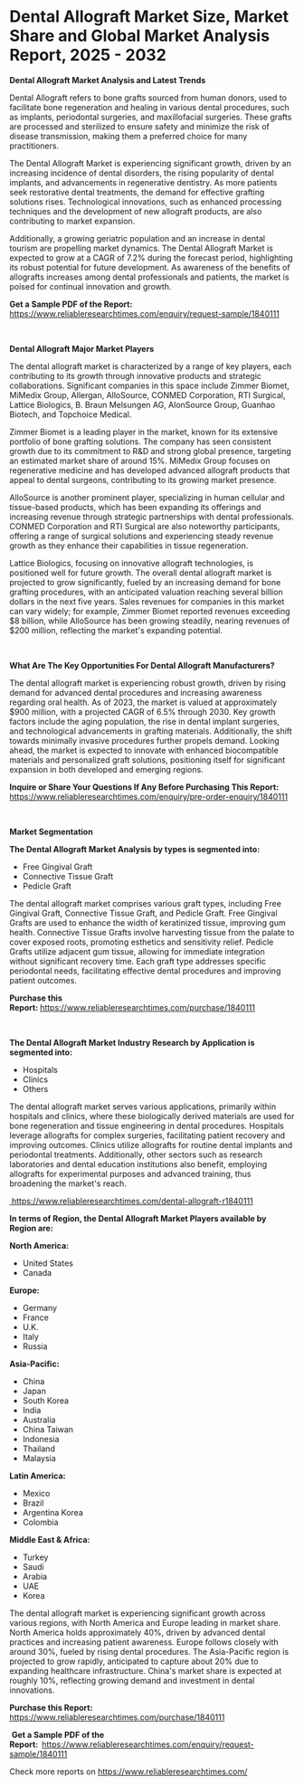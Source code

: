 <p><h1>Dental Allograft Market Size, Market Share and Global Market Analysis Report, 2025 - 2032</h1></p><p><strong>Dental Allograft Market Analysis and Latest Trends</strong></p>
<p><p>Dental Allograft refers to bone grafts sourced from human donors, used to facilitate bone regeneration and healing in various dental procedures, such as implants, periodontal surgeries, and maxillofacial surgeries. These grafts are processed and sterilized to ensure safety and minimize the risk of disease transmission, making them a preferred choice for many practitioners.</p><p>The Dental Allograft Market is experiencing significant growth, driven by an increasing incidence of dental disorders, the rising popularity of dental implants, and advancements in regenerative dentistry. As more patients seek restorative dental treatments, the demand for effective grafting solutions rises. Technological innovations, such as enhanced processing techniques and the development of new allograft products, are also contributing to market expansion. </p><p>Additionally, a growing geriatric population and an increase in dental tourism are propelling market dynamics. The Dental Allograft Market is expected to grow at a CAGR of 7.2% during the forecast period, highlighting its robust potential for future development. As awareness of the benefits of allografts increases among dental professionals and patients, the market is poised for continual innovation and growth.</p></p>
<p><strong>Get a Sample PDF of the Report:&nbsp;</strong> <a href="https://www.reliableresearchtimes.com/enquiry/request-sample/1840111?utm_campaign=2201&utm_medium=2&utm_source=Github&utm_content=ia&utm_term=08032025&utm_id=dental-allograft">https://www.reliableresearchtimes.com/enquiry/request-sample/1840111</a></p>
<p>&nbsp;</p>
<p><strong>Dental Allograft Major Market Players</strong></p>
<p><p>The dental allograft market is characterized by a range of key players, each contributing to its growth through innovative products and strategic collaborations. Significant companies in this space include Zimmer Biomet, MiMedix Group, Allergan, AlloSource, CONMED Corporation, RTI Surgical, Lattice Biologics, B. Braun Melsungen AG, AlonSource Group, Guanhao Biotech, and Topchoice Medical.</p><p>Zimmer Biomet is a leading player in the market, known for its extensive portfolio of bone grafting solutions. The company has seen consistent growth due to its commitment to R&D and strong global presence, targeting an estimated market share of around 15%. MiMedix Group focuses on regenerative medicine and has developed advanced allograft products that appeal to dental surgeons, contributing to its growing market presence.</p><p>AlloSource is another prominent player, specializing in human cellular and tissue-based products, which has been expanding its offerings and increasing revenue through strategic partnerships with dental professionals. CONMED Corporation and RTI Surgical are also noteworthy participants, offering a range of surgical solutions and experiencing steady revenue growth as they enhance their capabilities in tissue regeneration.</p><p>Lattice Biologics, focusing on innovative allograft technologies, is positioned well for future growth. The overall dental allograft market is projected to grow significantly, fueled by an increasing demand for bone grafting procedures, with an anticipated valuation reaching several billion dollars in the next five years. Sales revenues for companies in this market can vary widely; for example, Zimmer Biomet reported revenues exceeding $8 billion, while AlloSource has been growing steadily, nearing revenues of $200 million, reflecting the market's expanding potential.</p></p>
<p>&nbsp;</p>
<p><strong>What Are The Key Opportunities For Dental Allograft Manufacturers?</strong></p>
<p><p>The dental allograft market is experiencing robust growth, driven by rising demand for advanced dental procedures and increasing awareness regarding oral health. As of 2023, the market is valued at approximately $900 million, with a projected CAGR of 6.5% through 2030. Key growth factors include the aging population, the rise in dental implant surgeries, and technological advancements in grafting materials. Additionally, the shift towards minimally invasive procedures further propels demand. Looking ahead, the market is expected to innovate with enhanced biocompatible materials and personalized graft solutions, positioning itself for significant expansion in both developed and emerging regions.</p></p>
<p><strong>Inquire or Share Your Questions If Any Before Purchasing This Report:</strong> <a href="https://www.reliableresearchtimes.com/enquiry/pre-order-enquiry/1840111?utm_campaign=2201&utm_medium=2&utm_source=Github&utm_content=ia&utm_term=08032025&utm_id=dental-allograft">https://www.reliableresearchtimes.com/enquiry/pre-order-enquiry/1840111</a></p>
<p>&nbsp;</p>
<p><strong>Market Segmentation</strong></p>
<p><strong>The Dental Allograft Market Analysis by types is segmented into:</strong></p>
<p><ul><li>Free Gingival Graft</li><li>Connective Tissue Graft</li><li>Pedicle Graft</li></ul></p>
<p><p>The dental allograft market comprises various graft types, including Free Gingival Graft, Connective Tissue Graft, and Pedicle Graft. Free Gingival Grafts are used to enhance the width of keratinized tissue, improving gum health. Connective Tissue Grafts involve harvesting tissue from the palate to cover exposed roots, promoting esthetics and sensitivity relief. Pedicle Grafts utilize adjacent gum tissue, allowing for immediate integration without significant recovery time. Each graft type addresses specific periodontal needs, facilitating effective dental procedures and improving patient outcomes.</p></p>
<p><strong>Purchase this Report:&nbsp;</strong><a href="https://www.reliableresearchtimes.com/purchase/1840111?utm_campaign=2201&utm_medium=2&utm_source=Github&utm_content=ia&utm_term=08032025&utm_id=dental-allograft">https://www.reliableresearchtimes.com/purchase/1840111</a></p>
<p>&nbsp;</p>
<p><strong>The Dental Allograft Market Industry Research by Application is segmented into:</strong></p>
<p><ul><li>Hospitals</li><li>Clinics</li><li>Others</li></ul></p>
<p><p>The dental allograft market serves various applications, primarily within hospitals and clinics, where these biologically derived materials are used for bone regeneration and tissue engineering in dental procedures. Hospitals leverage allografts for complex surgeries, facilitating patient recovery and improving outcomes. Clinics utilize allografts for routine dental implants and periodontal treatments. Additionally, other sectors such as research laboratories and dental education institutions also benefit, employing allografts for experimental purposes and advanced training, thus broadening the market's reach.</p></p>
<p><a href="https://www.reliableresearchtimes.com/dental-allograft-r1840111?utm_campaign=2201&utm_medium=2&utm_source=Github&utm_content=ia&utm_term=08032025&utm_id=dental-allograft">&nbsp;https://www.reliableresearchtimes.com/dental-allograft-r1840111</a></p>
<p><strong>In terms of Region, the Dental Allograft Market Players available by Region are:</strong></p>
<p>
    <p> <strong> North America: </strong>
        <ul>
            <li>United States</li>
            <li>Canada</li>
        </ul>
        </p> 
    <p> <strong> Europe: </strong>
        <ul>
            <li>Germany</li>
            <li>France</li>
            <li>U.K.</li>
            <li>Italy</li>
            <li>Russia</li>
        </ul>
        </p> 
    <p> <strong> Asia-Pacific: </strong>
        <ul>
            <li>China</li>
            <li>Japan</li>
            <li>South Korea</li>
            <li>India</li>
            <li>Australia</li>
            <li>China Taiwan</li>
            <li>Indonesia</li>
            <li>Thailand</li>
            <li>Malaysia</li>
        </ul>
        </p> 
    <p> <strong> Latin America: </strong>
        <ul>
            <li>Mexico</li>
            <li>Brazil</li>
            <li>Argentina Korea</li>
            <li>Colombia</li>
        </ul>
        </p> 
    <p> <strong> Middle East & Africa: </strong>
        <ul>
            <li>Turkey</li>
            <li>Saudi</li>
            <li>Arabia</li>
            <li>UAE</li>
            <li>Korea</li>
        </ul>
    </p>
    </p>
<p><p>The dental allograft market is experiencing significant growth across various regions, with North America and Europe leading in market share. North America holds approximately 40%, driven by advanced dental practices and increasing patient awareness. Europe follows closely with around 30%, fueled by rising dental procedures. The Asia-Pacific region is projected to grow rapidly, anticipated to capture about 20% due to expanding healthcare infrastructure. China's market share is expected at roughly 10%, reflecting growing demand and investment in dental innovations.</p></p>
<p><strong>Purchase this Report: </strong><a href="https://www.reliableresearchtimes.com/purchase/1840111?utm_campaign=2201&utm_medium=2&utm_source=Github&utm_content=ia&utm_term=08032025&utm_id=dental-allograft">https://www.reliableresearchtimes.com/purchase/1840111</a></p>
<p>&nbsp;<strong>Get a Sample PDF of the Report:&nbsp;&nbsp;</strong><a href="https://www.reliableresearchtimes.com/enquiry/request-sample/1840111?utm_campaign=2201&utm_medium=2&utm_source=Github&utm_content=ia&utm_term=08032025&utm_id=dental-allograft">https://www.reliableresearchtimes.com/enquiry/request-sample/1840111</a></p>
<p><strong></strong></p>
<p>Check more reports on <a href="https://www.reliableresearchtimes.com/?utm_campaign=2201&utm_medium=2&utm_source=Github&utm_content=ia&utm_term=08032025&utm_id=dental-allograft">https://www.reliableresearchtimes.com/</a></p>